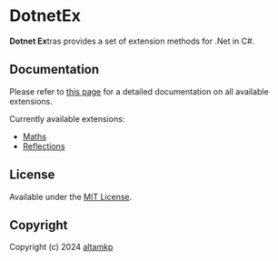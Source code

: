 # DotnetEx

**Dotnet Ex**tras provides a set of extension methods for .Net in C#.

## Documentation

Please refer to [this page](https://altamkp.github.io/DotnetEx) for a detailed documentation on all available extensions.

Currently available extensions:

- [Maths](https://altamkp.github.io/DotnetEx/api/DotnetEx.Maths.html)
- [Reflections](https://altamkp.github.io/DotnetEx/api/DotnetEx.Reflections.html)

## License

Available under the [MIT License](LICENSE.md).

## Copyright

Copyright (c) 2024 [altamkp](https://github.com/altamkp)
